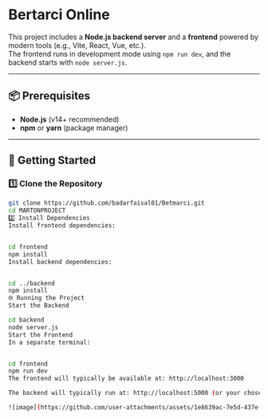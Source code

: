 # Bertarci Online

This project includes a **Node.js backend server** and a **frontend** powered by modern tools (e.g., Vite, React, Vue, etc.).  
The frontend runs in development mode using `npm run dev`, and the backend starts with `node server.js`.

---

## 📦 Prerequisites

- **Node.js** (v14+ recommended)
- **npm** or **yarn** (package manager)

---

## 🚀 Getting Started

### 1️⃣ Clone the Repository
```bash
git clone https://github.com/badarfaisal01/Betmarci.git
cd MARTONPROJECT
2️⃣ Install Dependencies
Install frontend dependencies:


cd frontend
npm install
Install backend dependencies:


cd ../backend
npm install
🌐 Running the Project
Start the Backend

cd backend
node server.js
Start the Frontend
In a separate terminal:


cd frontend
npm run dev
The frontend will typically be available at: http://localhost:3000

The backend will typically run at: http://localhost:5000 (or your chosen port)

![image](https://github.com/user-attachments/assets/1e8639ac-7e5d-437e-822b-e83b825a821b)



